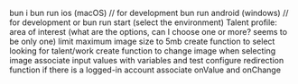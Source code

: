 bun i
bun run ios (macOS) // for development
bun run android (windows) // for development or
bun run start (select the environment)
Talent profile: area of interest (what are the options, can I choose one or more? seems to be only one) limit maximum image size to 5mb create function to select looking for talent/work create function to change image when selecting image associate input values with variables and test configure redirection function if there is a logged-in account associate onValue and onChange
